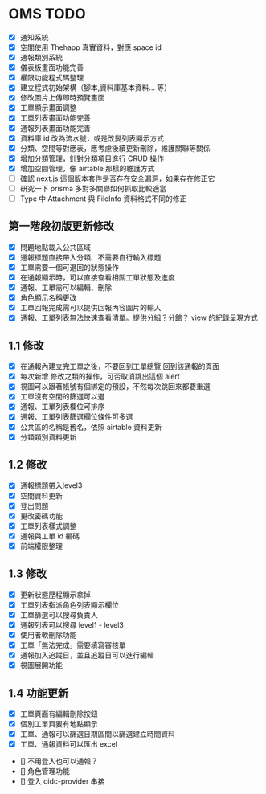 # OMS TODO

- [x] 通知系統
- [x] 空間使用 Thehapp 真實資料，對應 space id
- [x] 通報類別系統
- [x] 儀表板畫面功能完善
- [x] 權限功能程式碼整理
- [x] 建立程式初始架構（腳本,資料庫基本資料... 等）
- [x] 修改圖片上傳即時預覽畫面
- [x] 工單顯示畫面調整
- [x] 工單列表畫面功能完善
- [x] 通報列表畫面功能完善
- [x] 資料庫 id 改為流水號，或是改變列表顯示方式
- [x] 分類、空間等對應表，應考慮後續更新刪除，維護關聯等關係
- [x] 增加分類管理，針對分類項目進行 CRUD 操作
- [x] 增加空間管理，像 airtable 那樣的維護方式
- [ ] 確認 next.js 這個版本套件是否存在安全漏洞，如果存在修正它
- [ ] 研究一下 prisma 多對多關聯如何抓取比較適當
- [ ] Type 中 Attachment 與 FileInfo 資料格式不同的修正

## 第一階段初版更新修改

- [x] 問題地點載入公共區域
- [x] 通報標題直接帶入分類、不需要自行輸入標題
- [x] 工單需要一個可退回的狀態操作
- [x] 在通報顯示時，可以直接查看相關工單狀態及進度
- [x] 通報、工單需可以編輯、刪除
- [x] 角色顯示名稱更改
- [x] 工單回報完成需可以提供回報內容圖片的輸入
- [x] 通報、工單列表無法快速查看清單。提供分組？分館？ view 的紀錄呈現方式

## 1.1 修改

- [x] 在通報內建立完工單之後，不要回到工單總覽 回到該通報的頁面
- [x] 每次新增 修改之類的操作，可否取消跳出這個 alert
- [x] 視圖可以跟著帳號有個綁定的預設，不然每次跳回來都要重選
- [x] 工單沒有空間的篩選可以選
- [x] 通報、工單列表欄位可排序
- [x] 通報、工單列表篩選欄位條件可多選
- [x] 公共區的名稱是舊名，依照 airtable 資料更新
- [x] 分類類別資料更新

## 1.2 修改

- [x] 通報標題帶入level3
- [x] 空間資料更新
- [x] 登出問題
- [x] 更改密碼功能
- [x] 工單列表樣式調整
- [x] 通報與工單 id 編碼
- [x] 前端權限整理

## 1.3 修改

- [x] 更新狀態歷程顯示拿掉
- [x] 工單列表指派角色列表顯示欄位
- [x] 工單篩選可以搜尋負責人
- [x] 通報列表可以搜尋 level1 - level3
- [x] 使用者軟刪除功能
- [x] 工單「無法完成」需要填寫審核單
- [x] 通報加入追蹤日，並且追蹤日可以進行編輯
- [x] 視圖展開功能

## 1.4 功能更新

- [x] 工單頁面有編輯刪除按鈕
- [x] 個別工單頁要有地點顯示
- [x] 工單、通報可以篩選日期區間以篩選建立時間資料
- [x] 工單、通報資料可以匯出 excel
- [] 不用登入也可以通報？
- [] 角色管理功能
- [] 登入 oidc-provider 串接
